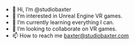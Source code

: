 - 👋 Hi, I’m @studiobaxter
- 👀 I’m interested in Unreal Engine VR games. 
- 🌱 I’m currently learning everything I can. 
- 💞️ I’m looking to collaborate on VR games. 
- 📫 How to reach me baxter@studiobaxter.com

<!---
studiobaxter/studiobaxter is a ✨ special ✨ repository because its `README.md` (this file) appears on your GitHub profile.
You can click the Preview link to take a look at your changes.
--->
